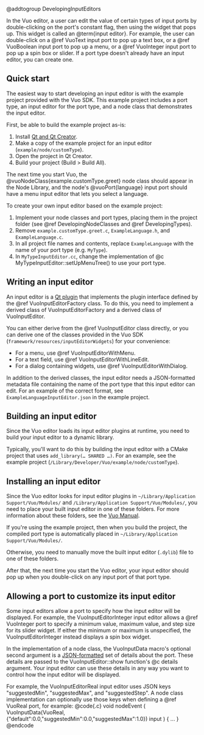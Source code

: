 @addtogroup DevelopingInputEditors

In the Vuo editor, a user can edit the value of certain types of input ports by double-clicking on the port's constant flag, then using the widget that pops up. This widget is called an @term{input editor}. For example, the user can double-click on a @ref VuoText input port to pop up a text box, or a @ref VuoBoolean input port to pop up a menu, or a @ref VuoInteger input port to pop up a spin box or slider. If a port type doesn't already have an input editor, you can create one.


## Quick start

The easiest way to start developing an input editor is with the example project provided with the Vuo SDK. This example project includes a port type, an input editor for the port type, and a node class that demonstrates the input editor.

First, be able to build the example project as-is: 

   1. Install [Qt and Qt Creator](https://www.qt.io/offline-installers).
   2. Make a copy of the example project for an input editor (`example/node/customType`).
   3. Open the project in Qt Creator. 
   4. Build your project (Build > Build All).

The next time you start Vuo, the @vuoNodeClass{example.customType.greet} node class should appear in the Node Library, and the node's @vuoPort{language} input port should have a menu input editor that lets you select a language.

To create your own input editor based on the example project:

   1. Implement your node classes and port types, placing them in the project folder (see @ref DevelopingNodeClasses and @ref DevelopingTypes). 
   2. Remove `example.customType.greet.c`, `ExampleLanguage.h`, and `ExampleLanguage.c`. 
   3. In all project file names and contents, replace `ExampleLanguage` with the name of your port type (e.g. `MyType`). 
   4. In `MyTypeInputEditor.cc`, change the implementation of @c MyTypeInputEditor::setUpMenuTree() to use your port type. 


## Writing an input editor

An input editor is a [Qt plugin](https://doc.qt.io/qt-5/plugins-howto.html#the-lower-level-api-extending-qt-applications) that implements the plugin interface defined by the @ref VuoInputEditorFactory class. To do this, you need to implement a derived class of VuoInputEditorFactory and a derived class of VuoInputEditor.

You can either derive from the @ref VuoInputEditor class directly, or you can derive one of the classes provided in the Vuo SDK (`framework/resources/inputEditorWidgets`) for your convenience: 

   - For a menu, use @ref VuoInputEditorWithMenu. 
   - For a text field, use @ref VuoInputEditorWithLineEdit. 
   - For a dialog containing widgets, use @ref VuoInputEditorWithDialog. 

In addition to the derived classes, the input editor needs a JSON-formatted metadata file containing the name of the port type that this input editor can edit. For an example of the correct format, see `ExampleLanguageInputEditor.json` in the example project.


## Building an input editor

Since the Vuo editor loads its input editor plugins at runtime, you need to build your input editor to a dynamic library.

Typically, you'll want to do this by building the input editor with a CMake project that uses `add_library(… SHARED …)`.  For an example, see the example project (`/Library/Developer/Vuo/example/node/customType`).


## Installing an input editor

Since the Vuo editor looks for input editor plugins in `~/Library/Application Support/Vuo/Modules/` and `/Library/Application Support/Vuo/Modules/`, you need to place your built input editor in one of these folders. For more information about these folders, see the [Vuo Manual](https://vuo.org/manual.pdf).

If you're using the example project, then when you build the project, the compiled port type is automatically placed in `~/Library/Application Support/Vuo/Modules/`.

Otherwise, you need to manually move the built input editor (`.dylib`) file to one of these folders. 

After that, the next time you start the Vuo editor, your input editor should pop up when you double-click on any input port of that port type.



## Allowing a port to customize its input editor

Some input editors allow a port to specify how the input editor will be displayed. For example, the VuoInputEditorInteger input editor allows a @ref VuoInteger port to specify a minimum value, maximum value, and step size for its slider widget. If either the minimum or maximum is unspecified, the VuoInputEditorInteger instead displays a spin box widget. 

In the implementation of a node class, the VuoInputData macro's optional second argument is a [JSON-formatted](https://www.json.org/) set of details about the port. These details are passed to the VuoInputEditor::show function's @c details argument. Your input editor can use these details in any way you want to control how the input editor will be displayed.

For example, the VuoInputEditorReal input editor uses JSON keys "suggestedMin", "suggestedMax", and "suggestedStep". A node class implementation can optionally use those keys when defining a @ref VuoReal port, for example: 
@code{.c}
void nodeEvent
(
		VuoInputData(VuoReal, {"default":0.0,"suggestedMin":0.0,"suggestedMax":1.0}) input
)
{
	...
}
@endcode

